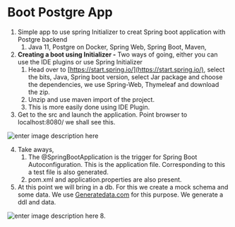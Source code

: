 # Boot Postgre App

1. Simple app to use spring Initializer to creat Spring boot application with Postgre backend
	1. Java 11, Postgre on Docker, Spring Web, Spring Boot, Maven, 
2. **Creating a boot using Initializer -**  Two ways of going, either you can use the IDE plugins or use Spring Initializer
	1. Head over to [https://start.spring.io/](https://start.spring.io/), select the bits, Java, Spring boot version, select Jar package and choose the dependencies, we use Spring-Web, Thymeleaf and download the zip.  
	2. Unzip and use maven import of the project. 
	3. This is more easily done using IDE Plugin. 
3. Get to the src and launch the application. Point browser to 
localhost:8080/ we shall see this. 

![enter image description here](https://i.imgur.com/rmaQeHP.png)

4. Take aways, 
	 1. The @SpringBootApplication is the trigger for Spring Boot Autoconfiguration. This is the application file. Corresponding to this a test file is also generated. 
	 2. pom.xml  and application.properties are also present. 
5. At this point we will bring in a db.  For this we create a mock schema and some data. We use [Generatedata.com](Generatedata.com) for this purpose.  We generate a ddl and data.  

![enter image description here](https://i.imgur.com/YeHcNx7.png)
8. 
<!--stackedit_data:
eyJoaXN0b3J5IjpbNDQ5NzI3MjYsLTE3MTY1MDk0NjEsLTU2NT
IzNTYwMCw1ODU2Nzg2MzQsLTUwNzkwODMzMCwtMTI4NDgyNTU0
OCwxMjg3ODkzMzk5LC03NDA3ODk1OTcsLTE0MjQxMDY0ODcsLT
E0NjM3MzI5ODksNzczOTI0NjIzLDIwNTU2OTc2NTJdfQ==
-->